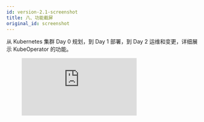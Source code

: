 ```yaml
---
id: version-2.1-screenshot
title: 八、功能截屏
original_id: screenshot
---
```


从 Kubernetes 集群 Day 0 规划，到 Day 1 部署，到 Day 2 运维和变更，详细展示 KubeOperator 的功能。

<figure class="video_container">
  <iframe src="https://kubeoperator-1256577600.file.myqcloud.com/video/KubeOperator2.1.mp4" frameborder="0" allowfullscreen="true"></iframe>
</figure>

